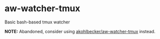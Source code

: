 # aw-watcher-tmux

Basic bash-based tmux watcher

**NOTE:** Abandoned, consider using [akohlbecker/aw-watcher-tmux](https://github.com/akohlbecker/aw-watcher-tmux) instead.
